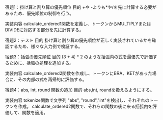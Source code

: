 宿題1：掛け算と割り算の優先順位
目的
+や -よりも*や/を先に計算する必要があるため、優先順位の制御を行う。

実装内容
calculate_ordered1関数を定義し、トークンからMULTIPLYまたは DIVIDEに対応する部分を先に計算する。


宿題2：テスト
目的
掛け算と割り算の優先順位が正しく実装されているかを確認するため、様々な入力例で検証する。


宿題3：括弧の優先順位
目的
(3 + 4) * 2 のような括弧内の式を最優先で評価するために、括弧の処理を追加する。

実装内容
calculate_ordered2関数を作成し、トークンにBRA、KETがあった場合に、その内部の式を再帰的に評価する。


宿題4：abs, int, round 関数の追加
目的
abs,int, roundを扱えるようにする。

実装内容
tokenize関数で文字列 "abs", "round","int"を検出し、それぞれのトークンを作成。
calculate_ordered2関数で、それらの関数の後に来る括弧内を評価して、関数を適用。




